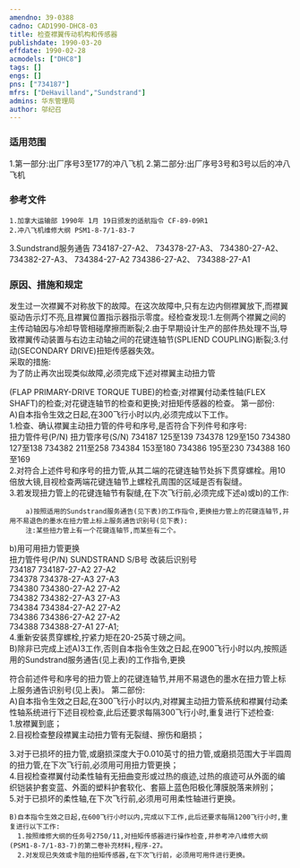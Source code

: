 ```yaml
---
amendno: 39-0388  
cadno: CAD1990-DHC8-03  
title: 检查襟翼传动机构和传感器  
publishdate: 1990-03-20  
effdate: 1990-02-28  
acmodels: ["DHC8"]  
tags: []  
engs: []  
pns: ["734187"]  
mfrs: ["DeHavilland","Sundstrand"]  
admins: 华东管理局  
author: 邬纪召  
---
```

  
### 适用范围  
1.第一部分:出厂序号3至177的冲八飞机
2.第二部分:出厂序号3号和3号以后的冲八飞机  
  
<!--more-->  
### 参考文件  
    1.加拿大运输部 1990年 1月 19日颁发的适航指令 CF-89-09R1  
    2.冲八飞机维修大纲 PSM1-8-7/1-83-7    
3.Sundstrand服务通告 734187-27-A2、 734378-27-A3、 734380-27-A2、 734382-27-A3、 734384-27-A2 734386-27-A2、 734388-27-A1  
  
### 原因、措施和规定  
发生过一次襟翼不对称放下的故障。在这次故障中,只有左边内侧襟翼放下,而襟翼驱动告示灯不亮,且襟翼位置指示器指示零度。经检查发现:1.左侧两个襟翼之间的主传动轴因与冷却导管相碰摩擦而断裂;2.由于早期设计生产的部件热处理不当,导致襟翼传动装置与右边主动轴之间的花键连轴节(SPLIEND COUPLING)断裂;3.付动(SECONDARY DRIVE)扭矩传感器失效。  
    采取的措施:  
    为了防止再次出现类似故障,必须完成下述对襟翼主动扭力管  
  
(FLAP PRIMARY-DRIVE TORQUE TUBE)的检查;对襟翼付动柔性轴(FLEX SHAFT)的检查;对花键连轴节的检查和更换;对扭矩传感器的检查。     第一部份:  
    A)自本指令生效之日起,在300飞行小时以内,必须完成以下工作。  
      1.检查、确认襟翼主动扭力管的件号和序号,是否符合下列件号和序号:  
扭力管件号(P/N) 	扭力管序号(S/N) 734187 125至139 734378 129至150 734380 127至138 734382 211至258 734384 153至180 734386 195至230 734388 160至169  
      2.对符合上述件号和序号的扭力管,从其二端的花键连轴节处拆下贯穿螺栓。用10倍放大镜,目视检查两端花键连轴节上螺栓孔周围的区域是否有裂缝。  
      3.若发现扭力管上的花键连轴节有裂缝,在下次飞行前,必须完成下述a)或b)的工作:  
  
        a)按照适用的Sundstrand服务通告(见下表)的工作指令,更换扭力管上的花键连轴节,并用不易退色的墨水在扭力管上标上服务通告识别号(见下表):  
        注:某些扭力管上有一个花键连轴节,而某些有二个。  
b)用可用扭力管更换  
扭力管件号(P/N)  SUNDSTRAND S/B号   改装后识别号  
734187  734187-27-A2   27-A2  
734378  734378-27-A3   27-A3  
734380  734380-27-A2   27-A2  
734382  734382-27-A3   27-A3  
734384  734384-27-A2   27-A2  
734386  734386-27-A2   27-A2  
734388  734388-27-A1   27-A1;  
4.重新安装贯穿螺栓,拧紧力矩在20-25英寸磅之间。  
    B)除非已完成上述A)3工作,否则自本指令生效之日起,在900飞行小时以内,按照适用的Sundstrand服务通告(见上表)的工作指令,更换  
  
符合前述件号和序号的扭力管上的花键连轴节,并用不易退色的墨水在扭力管上标上服务通告识别号(见上表)。     第二部份:  
    A)自本指令生效之日起,在300飞行小时以内,对襟翼主动扭力管系统和襟翼付动柔性轴系统进行下述目视检查,此后还要求每隔300飞行小时,重复进行下述检查:  
1.放襟翼到底；  
      2.目视检查整段襟翼主动扭力管有无裂缝、擦伤和磨损；  
  
3.对于已损坏的扭力管,或磨损深度大于0.010英寸的扭力管,或磨损范围大于半圆周的扭力管,在下次飞行前,必须用可用扭力管更换；  
      4.目视检查襟翼付动柔性轴有无扭曲变形或过热的痕迹,过热的痕迹可从外面的编织铠装护套变蓝、外面的塑料护套软化、套箍上蓝色阳极化薄膜脱落来辨别；  
      5.对于已损坏的柔性轴,在下次飞行前,必须用可用柔性轴进行更换。  
  
    B)自本指令生效之日起,在600飞行小时以内,完成以下工作,此后还要求每隔1200飞行小时,重复进行以下工作:  
      1.按照维修大纲的任务号2750/11,对扭矩传感器进行操作检查,并参考冲八维修大纲(PSM1-8-7/1-83-7)的第二卷补充材料,程序-27。  
      2.对发现已失效或卡阻的扭矩传感器,在下次飞行前，必须用可用件进行更换。  
  

